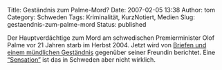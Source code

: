 Title: Geständnis zum Palme-Mord?
Date: 2007-02-05 13:38
Author: tom
Category: Schweden
Tags: Kriminalität, KurzNotiert, Medien
Slug: gestaendnis-zum-palme-mord
Status: published

Der Hauptverdächtige zum Mord am schwedischen Premierminister Olof Palme
vor 21 Jahren starb im Herbst 2004. Jetzt wird von [Briefen und einem
mündlichen
Geständnis](http://www.focus.de/politik/ausland/schweden_nid_44000.html)
gegenüber seiner Freundin berichtet. Eine
[“Sensation”](http://myblog.de/strafblog/art/93786968) ist das in
Schweden aber nicht wirklich.

